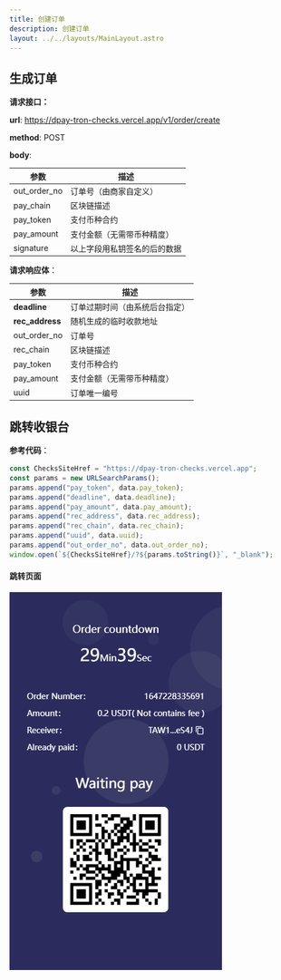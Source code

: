 ```yaml
---
title: 创建订单
description: 创建订单
layout: ../../layouts/MainLayout.astro
---
```


## 生成订单

**请求接口：**

**url**: https://dpay-tron-checks.vercel.app/v1/order/create

**method**: POST

**body**:

| 参数         | 描述                         |
| ------------ | ---------------------------- |
| out_order_no | 订单号（由商家自定义）       |
| pay_chain    | 区块链描述                   |
| pay_token    | 支付币种合约                 |
| pay_amount   | 支付金额（无需带币种精度）   |
| signature    | 以上字段用私钥签名的后的数据 |

**请求响应体**：

| 参数            | 描述                           |
| --------------- | ------------------------------ |
| **deadline**    | 订单过期时间（由系统后台指定） |
| **rec_address** | 随机生成的临时收款地址         |
| out_order_no    | 订单号                         |
| rec_chain       | 区块链描述                     |
| pay_token       | 支付币种合约                   |
| pay_amount      | 支付金额（无需带币种精度）     |
| uuid            | 订单唯一编号                   |

## 跳转收银台

**参考代码**：

```javascript
const ChecksSiteHref = "https://dpay-tron-checks.vercel.app";
const params = new URLSearchParams();
params.append("pay_token", data.pay_token);
params.append("deadline", data.deadline);
params.append("pay_amount", data.pay_amount);
params.append("rec_address", data.rec_address);
params.append("rec_chain", data.rec_chain);
params.append("uuid", data.uuid);
params.append("out_order_no", data.out_order_no);
window.open(`${ChecksSiteHref}/?${params.toString()}`, "_blank");
```

#### 跳转页面

![收银台结果](/public/checks-demo.png)
